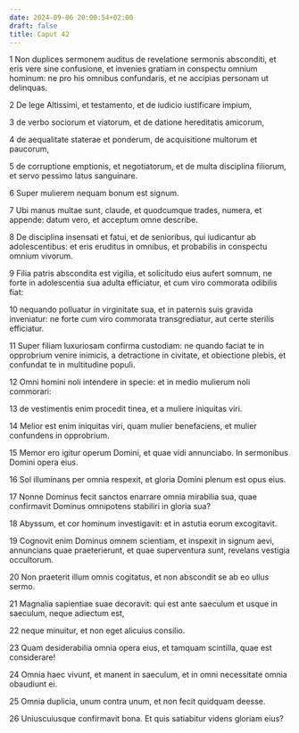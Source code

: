 ```yaml
---
date: 2024-09-06 20:00:54+02:00
draft: false
title: Caput 42
---
```





1 Non duplices sermonem auditus de revelatione sermonis absconditi, et eris vere sine confusione, et invenies gratiam in conspectu omnium hominum: ne pro his omnibus confundaris, et ne accipias personam ut delinquas.

2 De lege Altissimi, et testamento, et de iudicio iustificare impium,

3 de verbo sociorum et viatorum, et de datione hereditatis amicorum,

4 de aequalitate staterae et ponderum, de acquisitione multorum et paucorum,

5 de corruptione emptionis, et negotiatorum, et de multa disciplina filiorum, et servo pessimo latus sanguinare.

6 Super mulierem nequam bonum est signum.

7 Ubi manus multae sunt, claude, et quodcumque trades, numera, et appende: datum vero, et acceptum omne describe.

8 De disciplina insensati et fatui, et de senioribus, qui iudicantur ab adolescentibus: et eris eruditus in omnibus, et probabilis in conspectu omnium vivorum.

9 Filia patris abscondita est vigilia, et solicitudo eius aufert somnum, ne forte in adolescentia sua adulta efficiatur, et cum viro commorata odibilis fiat:

10 nequando polluatur in virginitate sua, et in paternis suis gravida inveniatur: ne forte cum viro commorata transgrediatur, aut certe sterilis efficiatur.

11 Super filiam luxuriosam confirma custodiam: ne quando faciat te in opprobrium venire inimicis, a detractione in civitate, et obiectione plebis, et confundat te in multitudine populi.

12 Omni homini noli intendere in specie: et in medio mulierum noli commorari:

13 de vestimentis enim procedit tinea, et a muliere iniquitas viri.

14 Melior est enim iniquitas viri, quam mulier benefaciens, et mulier confundens in opprobrium.

15 Memor ero igitur operum Domini, et quae vidi annunciabo. In sermonibus Domini opera eius.

16 Sol illuminans per omnia respexit, et gloria Domini plenum est opus eius.

17 Nonne Dominus fecit sanctos enarrare omnia mirabilia sua, quae confirmavit Dominus omnipotens stabiliri in gloria sua?

18 Abyssum, et cor hominum investigavit: et in astutia eorum excogitavit.

19 Cognovit enim Dominus omnem scientiam, et inspexit in signum aevi, annuncians quae praeterierunt, et quae superventura sunt, revelans vestigia occultorum.

20 Non praeterit illum omnis cogitatus, et non abscondit se ab eo ullus sermo.

21 Magnalia sapientiae suae decoravit: qui est ante saeculum et usque in saeculum, neque adiectum est,

22 neque minuitur, et non eget alicuius consilio.

23 Quam desiderabilia omnia opera eius, et tamquam scintilla, quae est considerare!

24 Omnia haec vivunt, et manent in saeculum, et in omni necessitate omnia obaudiunt ei.

25 Omnia duplicia, unum contra unum, et non fecit quidquam deesse.

26 Uniuscuiusque confirmavit bona. Et quis satiabitur videns gloriam eius?

